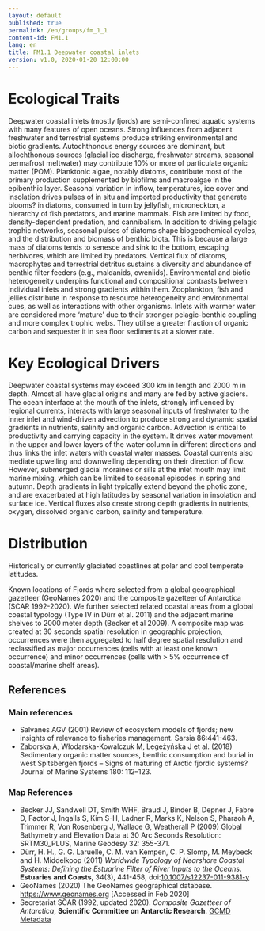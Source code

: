 ```yaml
---
layout: default
published: true
permalink: /en/groups/fm_1_1
content-id: FM1.1
lang: en
title: FM1.1 Deepwater coastal inlets
version: v1.0, 2020-01-20 12:00:00
---
```

# Ecological Traits
 

Deepwater coastal inlets (mostly fjords) are semi-confined aquatic systems with many features of open oceans. Strong influences from adjacent freshwater and terrestrial systems produce striking environmental and biotic gradients. Autochthonous energy sources are dominant, but allochthonous sources (glacial ice discharge, freshwater streams, seasonal permafrost meltwater) may contribute 10% or more of particulate organic matter (POM). Planktonic algae, notably diatoms, contribute most of the primary production supplemented by biofilms and macroalgae in the epibenthic layer. Seasonal variation in inflow, temperatures, ice cover and insolation drives pulses of in situ and imported productivity that generate blooms? in diatoms, consumed in turn by jellyfish, microneckton, a hierarchy of fish predators, and marine mammals. Fish are limited by food, density-dependent predation, and cannibalism. In addition to driving pelagic trophic networks, seasonal pulses of diatoms shape biogeochemical cycles, and the distribution and biomass of benthic biota. This is because a large mass of diatoms tends to senesce and sink to the bottom, escaping herbivores, which are limited by predators. Vertical flux of diatoms, macrophytes and terrestrial detritus sustains a diversity and abundance of benthic filter feeders (e.g., maldanids, oweniids). Environmental and biotic heterogeneity underpins functional and compositional contrasts between individual inlets and strong gradients within them. Zooplankton, fish and jellies distribute in response to resource heterogeneity and environmental cues, as well as interactions with other organisms. Inlets with warmer water are considered more ‘mature’ due to their stronger pelagic-benthic coupling and more complex trophic webs. They utilise a greater fraction of organic carbon and sequester it in sea floor sediments at a slower rate.

 
# Key Ecological Drivers
 

Deepwater coastal systems may exceed 300 km in length and 2000 m in depth. Almost all have glacial origins and many are fed by active glaciers. The ocean interface at the mouth of the inlets, strongly influenced by regional currents, interacts with large seasonal inputs of freshwater to the inner inlet and wind-driven advection to produce strong and dynamic spatial gradients in nutrients, salinity and organic carbon. Advection is critical to productivity and carrying capacity in the system. It drives water movement in the upper and lower layers of the water column in different directions and thus links the inlet waters with coastal water masses. Coastal currents also mediate upwelling and downwelling depending on their direction of flow. However, submerged glacial moraines or sills at the inlet mouth may limit marine mixing, which can be limited to seasonal episodes in spring and autumn. Depth gradients in light typically extend beyond the photic zone, and are exacerbated at high latitudes by seasonal variation in insolation and surface ice. Vertical fluxes also create strong depth gradients in nutrients, oxygen, dissolved organic carbon, salinity and temperature.

 
# Distribution
 

Historically or currently glaciated coastlines at polar and cool temperate latitudes.


Known locations of Fjords where selected from a global geographical gazetteer (GeoNames 2020) and the composite gazetteer of Antarctica (SCAR 1992-2020). We further selected related coastal areas from a global coastal typology (Type IV in Dürr et al. 2011) and the adjacent marine shelves to 2000 meter depth (Becker et al 2009). A composite map was created at 30 seconds spatial resolution in geographic projection, occurrences were then aggregated to half degree spatial resolution and reclassified as major occurrences (cells with at least one known occurrence) and minor occurrences (cells with > 5% occurrence of coastal/marine shelf areas).

## References
### Main references
* Salvanes AGV (2001) Review of ecosystem models of fjords; new insights of relevance to fisheries management. Sarsia 86:441-463.
* Zaborska A, Włodarska-Kowalczuk M, Legeżyńska J et al. (2018) Sedimentary organic matter sources, benthic consumption and burial in west Spitsbergen fjords – Signs of maturing of Arctic fjordic systems? Journal of Marine Systems 180: 112–123.
### Map References
* Becker JJ, Sandwell DT, Smith WHF, Braud J, Binder B, Depner J, Fabre D, Factor J, Ingalls S, Kim S-H, Ladner R, Marks K, Nelson S, Pharaoh A, Trimmer R, Von Rosenberg J, Wallace G, Weatherall P (2009) Global Bathymetry and Elevation Data at 30 Arc Seconds Resolution: SRTM30_PLUS, Marine Geodesy 32: 355-371.
* Dürr, H. H., G. G. Laruelle, C. M. van Kempen, C. P. Slomp, M. Meybeck and H. Middelkoop (2011) *Worldwide Typology of Nearshore Coastal Systems: Defining the Estuarine Filter of River Inputs to the Oceans*. **Estuaries and Coasts**, 34(3), 441-458, doi:[10.1007/s12237-011-9381-y](http://dx.doi.org/10.1007/s12237-011-9381-y)
* GeoNames (2020) The GeoNames geographical database. https://www.geonames.org [Accessed in Feb 2020]
* Secretariat SCAR (1992, updated 2020). *Composite Gazetteer of Antarctica*, **Scientific Committee on Antarctic Research**. [GCMD Metadata](http://gcmd.nasa.gov/records/SCAR_Gazetteer.html)
